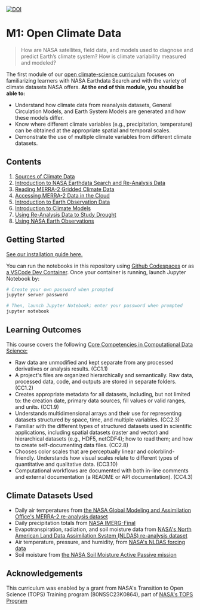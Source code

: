 [![DOI](https://zenodo.org/badge/678572794.svg)](https://zenodo.org/doi/10.5281/zenodo.11204778)

M1: Open Climate Data
=====================

> How are NASA satellites, field data, and models used to diagnose and predict Earth’s climate system? How is climate variability measured and modeled?

The first module of our [open climate-science curriculum](https://openclimatescience.github.io/curriculum) focuses on familiarizing learners with NASA Earthdata Search and with the variety of climate datasets NASA offers. **At the end of this module, you should be able to:**

- Understand how climate data from reanalysis datasets, General Circulation Models, and Earth System Models are generated and how these models differ.
- Know where different climate variables (e.g., precipitation, temperature) can be obtained at the appropriate spatial and temporal scales.
- Demonstrate the use of multiple climate variables from different climate datasets.


Contents
---------------

1. [Sources of Climate Data](https://github.com/OpenClimateScience/M1-Open-Climate-Data/blob/main/notebooks/01_Sources_of_Climate_Data.ipynb)
2. [Introduction to NASA Earthdata Search and Re-Analysis Data](https://github.com/OpenClimateScience/M1-Open-Climate-Data/blob/main/notebooks/02_Intro_to_NASA_Earthdata_Search.ipynb)
3. [Reading MERRA-2 Gridded Climate Data](https://github.com/OpenClimateScience/M1-Open-Climate-Data/blob/main/notebooks/03_Reading_MERRA2_Gridded_Climate_Data.ipynb)
4. [Accessing MERRA-2 Data in the Cloud](https://github.com/OpenClimateScience/M1-Open-Climate-Data/blob/main/notebooks/04_Accessing_MERRA2_Data_in_the_Cloud.ipynb)
5. [Introduction to Earth Observation Data](https://github.com/OpenClimateScience/M1-Open-Climate-Data/blob/main/notebooks/05_Earth_Observation_Data.ipynb)
6. [Introduction to Climate Models](https://github.com/OpenClimateScience/M1-Open-Climate-Data/blob/main/notebooks/06_Climate_Models.ipynb)
7. [Using Re-Analysis Data to Study Drought](https://github.com/OpenClimateScience/M1-Open-Climate-Data/blob/main/notebooks/07_Using_Re-analysis_Data_to_Study_Drought.ipynb)
8. [Using NASA Earth Observations](https://github.com/OpenClimateScience/M1-Open-Climate-Data/blob/main/notebooks/08_Using_NASA_Earth_Observations.ipynb)


Getting Started
---------------

[See our installation guide here.](https://github.com/OpenClimateScience/M1-Open-Climate-Data/blob/main/HOW_TO_INSTALL.md)

You can run the notebooks in this repository using [Github Codespaces](https://docs.github.com/en/codespaces/overview) or as [a VSCode Dev Container](https://code.visualstudio.com/docs/devcontainers/containers). Once your container is running, launch Jupyter Notebook by:

```sh
# Create your own password when prompted
jupyter server password

# Then, launch Jupyter Notebook; enter your password when prompted
jupyter notebook
```


Learning Outcomes
-----------------

This course covers the following [Core Competencies in Computational Data Science:](https://github.com/OpenClimateScience/Core-Competencies/blob/main/ScienceCore-Competencies.md)

- Raw data are unmodified and kept separate from any processed derivatives or analysis results. (CC1.1)
- A project's files are organized hierarchically and semantically. Raw data, processed data, code, and outputs are stored in separate folders. (CC1.2)
- Creates appropriate metadata for all datasets, including, but not limited to: the creation date, primary data sources, fill values or valid ranges, and units. (CC1.9)
- Understands multidimensional arrays and their use for representing datasets structured by space, time, and multiple variables. (CC2.3)
- Familiar with the different types of structured datasets used in scientific applications, including spatial datasets (raster and vector) and hierarchical datasets (e.g., HDF5, netCDF4); how to read them; and how to create self-documenting data files. (CC2.8)
- Chooses color scales that are perceptually linear and colorblind-friendly. Understands how visual scales relate to different types of quantitative and qualitative data. (CC3.10)
- Computational workflows are documented with both in-line comments and external documentation (a README or API documentation). (CC4.3)


Climate Datasets Used
---------------------

- Daily air temperatures from [the NASA Global Modeling and Assimilation Office's MERRA-2 re-analysis dataset](https://gmao.gsfc.nasa.gov/reanalysis/MERRA-2/)
- Daily precipitation totals from [NASA IMERG-Final](https://disc.gsfc.nasa.gov/datasets/GPM_3IMERGDF_06/summary)
- Evapotranspiration, radiation, and soil moisture data from [NASA's North American Land Data Assimilation System (NLDAS) re-analysis dataset](https://disc.gsfc.nasa.gov/datasets/NLDAS_NOAH0125_M_2.0/summary?keywords=NLDAS)
- Air temperature, pressure, and humidity, from [NASA's NLDAS forcing data](https://disc.gsfc.nasa.gov/datasets/NLDAS_FORA0125_M_2.0/summary?keywords=NLDAS)
- Soil moisture from [the NASA Soil Moisture Active Passive mission](https://nsidc.org/data/spl3smp/versions/8)


Acknowledgements
----------------

This curriculum was enabled by a grant from NASA's Transition to Open Science (TOPS) Training program (80NSSC23K0864), part of [NASA's TOPS Program](https://nasa.github.io/Transform-to-Open-Science/)
